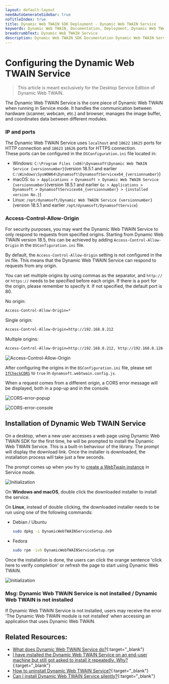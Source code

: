 ```yaml
---
layout: default-layout
needAutoGenerateSidebar: true
noTitleIndex: true
title: Dynamic Web TWAIN SDK Deployment - Dynamic Web TWAIN Service
keywords: Dynamic Web TWAIN, Documentation, Deployment, Dynamic Web TWAIN Service
breadcrumbText: Dynamic Web TWAIN Service
description: Dynamic Web TWAIN SDK Documentation Dynamic Web TWAIN Service Page
---
```


# Configuring the Dynamic Web TWAIN Service

> This article is meant exclusively for the Desktop Service Edition of Dynamic Web TWAIN.

The Dynamic Web TWAIN Service is the core piece of Dynamic Web TWAIN when running in Service mode. It handles the communication between hardware (scanner, webcam, etc.) and browser, manages the image buffer, and coordinates data between different modules.

### IP and ports

The Dynamic Web TWAIN Service uses `localhost` and `18622` `18625` ports for HTTP connection and `18623` `18626` ports for HTTPS connection.  
These ports can be configured in the `DSConfiguration.ini` file located in:
  - Windows: `C:\Program Files (x86)\Dynamsoft\Dynamic Web TWAIN Service {versionnumber}`(version 18.5.1 and earlier `C:\Windows\SysWOW64\Dynamsoft\DynamsoftServicex64_{versionnumber}`)
  - macOS: `Go > Applications > Dynamsoft > Dynamic Web TWAIN Service {versionnumber}`(version 18.5.1 and earlier `Go > Applications > Dynamsoft > DynamsoftServicex64_{versionnumber} > {installed version No.}`)
  - Linux: `/opt/dynamsoft/Dynamic Web TWAIN Service {versionnumber}`(version 18.5.1 and earlier `/opt/dynamsoft/DynamsoftService`)

### Access-Control-Allow-Origin

For security purposes, you may want the Dynamic Web TWAIN Service to only respond to requests from specified origins. Starting from Dynamic Web TWAIN version 18.5, this can be achieved by adding `Access-Control-Allow-Origin` in the `DSConfiguration.ini` file.

By default, the `Access-Control-Allow-Origin` setting is not configured in the ini file. This means that the Dynamic Web TWAIN Service can respond to requests from any origin.

You can set multiple origins by using commas as the separator, and `http://` or `https://` needs to be specified before each origin. If there is a port for the origin, please remember to specify it. If not specified, the default port is 80.

No origin:

```bash
Access-Control-Allow-Origin=*
```

Single origin:

```bash
Access-Control-Allow-Origin=http://192.168.8.212
```

Multiple origins:

```bash
Access-Control-Allow-Origin=http://192.168.8.212, http://192.168.8.126:8033, https://www.dynamsoft.com
```

![Access-Control-Allow-Origin](/assets/imgs/Access-Control-Allow-Origin.png)

After configuring the origins in the `DSConfiguration.ini` file, please set [`IfCheckCORS`](/_articles/info/api/Dynamsoft_WebTwainEnv.md#ifcheckcors) to `true` in `dynamsoft.webtwain.config.js`. 

When a request comes from a different origin, a CORS error message will be displayed, both in a pop-up and in the console.

  ![CORS-error-popup](/assets/imgs/CORS-error-popup.png)

  ![CORS-error-console](/assets/imgs/CORS-error-console.png)

## Installation of Dynamic Web TWAIN Service

On a desktop, when a new user accesses a web page using Dynamic Web TWAIN SDK for the first time, he will be prompted to install the Dynamic Web TWAIN Service. This is a built-in behaviour of the library. The prompt will display the download link. Once the installer is downloaded, the installation process will take just a few seconds.

The prompt comes up when you try to [create a WebTwain instance](/_articles/extended-usage/advanced-initialization.md#instantiating-webtwain-without-onwebtwainready) in Service mode.

![Initialization](/assets/imgs/Initialization-1.png)

On **Windows and macOS**, double click the downloaded installer to install the service. 

On **Linux**, instead of double clicking, the downloaded installer needs to be run using one of the following commands:

- Debian / Ubuntu

  ```bash 
  sudo dpkg -i DynamicWebTWAINServiceSetup.deb
  ```

- Fedora

  ```bash 
  sudo rpm -ivh DynamicWebTWAINServiceSetup.rpm
  ```

Once the installation is done, the users can click the orange sentence 'click here to verify completion' or refresh the page to start using Dynamic Web TWAIN.

![Initialization](/assets/imgs/Initialization-2.png)

### Msg: Dynamic Web TWAIN Service is not installed / Dynamic Web TWAIN is not installed

If Dynamic Web TWAIN Service is not installed, users may receive the error 'The Dynamic Web TWAIN module is not installed' when accessing an application that uses Dynamic Web TWAIN. 

## Related Resources:

* [What does Dynamic Web TWAIN Service do?](/_articles/faq/what-does-dynamsoft-service-do-on-end-user-machine.md){:target="_blank"}
* [I have installed the Dynamic Web TWAIN Service on an end-user machine but still got asked to install it repeatedly. Why?](/_articles/faq/service-prompting-to-install-repeatedly.md){:target="_blank"}
* [How to uninstall Dynamic Web TWAIN Service?](/_articles/faq/how-to-uninstall-dynamsoft-service.md){:target="_blank"}
* [Can I install Dynamic Web TWAIN Service silently?](/_articles/faq/can-i-install-dynamsoft-service-silently.md){:target="_blank"}
